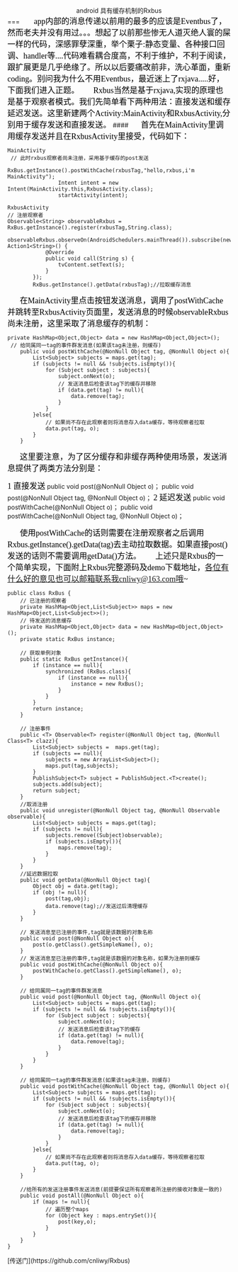 <center>android 具有缓存机制的Rxbus</center>
===
&ensp;&ensp;&ensp;&ensp;<font color=#000000 face="微软雅黑" size=4>app内部的消息传递以前用的最多的应该是Eventbus了，然而老夫并没有用过。。。想起了以前那些惨无人道灭绝人寰的屎一样的代码，深感罪孽深重，举个栗子:静态变量、各种接口回调、handler等....代码难看耦合度高，不利于维护，不利于阅读，跟扩展更是几乎绝缘了。所以以后要痛改前非，洗心革面，重新coding。别问我为什么不用Eventbus，最近迷上了rxjava.....好，下面我们进入正题。</font>
&ensp;&ensp;&ensp;&ensp;<font color=#000000 face="微软雅黑" size=4>Rxbus当然是基于rxjava,实现的原理也是基于观察者模式。我们先简单看下两种用法：直接发送和缓存延迟发送。这里新建两个Activity:MainActivity和RxbusActivity,分别用于缓存发送和直接发送。</font>
####&ensp;&ensp;&ensp;&ensp;<font color=#000000 face="微软雅黑" size=4>首先在MainActivity里调用缓存发送并且在RxbusActivity里接受，代码如下：</font>

```
MainActivity
 // 此时rxbus观察者尚未注册，采用基于缓存的post发送
                RxBus.getInstance().postWithCache(rxbusTag,"hello,rxbus,i'm MainActivity");
                Intent intent = new Intent(MainActivity.this,RxbusActivity.class);
                startActivity(intent);

RxbusActivity
// 注册观察者
Observable<String> observableRxbus = RxBus.getInstance().register(rxbusTag,String.class);
        observableRxbus.observeOn(AndroidSchedulers.mainThread()).subscribe(new Action1<String>() {
            @Override
            public void call(String s) {
                tvContent.setText(s);
            }
        });
        RxBus.getInstance().getData(rxbusTag);//拉取缓存消息
```
&ensp;&ensp;&ensp;&ensp;<font color=#000000 face="微软雅黑" size=4>在MainActivity里点击按钮发送消息，调用了postWithCache并跳转至RxbusActivity页面里，发送消息的时候observableRxbus尚未注册，这里采取了消息缓存的机制：</font>

```
private HashMap<Object,Object> data = new HashMap<Object,Object>();
 // 给同属同一tag的事件群发消息(如果该tag未注册，则缓存)
    public void postWithCache(@NonNull Object tag, @NonNull Object o){
        List<Subject> subjects = maps.get(tag);
        if (subjects != null && !subjects.isEmpty()){
            for (Subject subject : subjects){
                subject.onNext(o);
                // 发送消息后检查该tag下的缓存并移除
                if (data.get(tag) != null){
                    data.remove(tag);
                }
            }
        }else{
            // 如果尚不存在此观察者则将消息存入data缓存，等待观察者拉取
            data.put(tag, o);
        }
    }
```
&ensp;&ensp;&ensp;&ensp;<font color=#000000 face="微软雅黑" size=4>这里要注意，为了区分缓存和非缓存两种使用场景，发送消息提供了两类方法分别是：</font>

<font color=#000000 face="微软雅黑" size=4>1 直接发送</font>
public void post(@NonNull Object o)；
public void post(@NonNull Object tag, @NonNull Object o)；
<font color=#000000 face="微软雅黑" size=4>2 延迟发送</font>
public void postWithCache(@NonNull Object o)；
public void postWithCache(@NonNull Object tag, @NonNull Object o)；

&ensp;&ensp;&ensp;&ensp;<font color=#000000 face="微软雅黑" size=4>使用postWithCache的话则需要在注册观察者之后调用Rxbus.getInstance().getData(tag)去主动拉取数据。如果直接post()发送的话则不需要调用getData()方法。</font>
&ensp;&ensp;&ensp;&ensp;<font color=#000000 face="微软雅黑" size=4>上述只是Rxbus的一个简单实现，下面附上Rxbus完整源码及demo下载地址，各位有什么好的意见也可以邮箱联系我cnliwy@163.com哦~</font>

```
public class RxBus {
	// 已注册的观察者
    private HashMap<Object,List<Subject>> maps = new HashMap<Object,List<Subject>>();
    // 待发送的消息缓存
    private HashMap<Object,Object> data = new HashMap<Object,Object>();
    private static RxBus instance;

    // 获取单例对象
    public static RxBus getInstance(){
        if (instance == null){
            synchronized (RxBus.class){
                if (instance == null){
                    instance = new RxBus();
                }
            }
        }
        return instance;
    }

    // 注册事件
    public <T> Observable<T> register(@NonNull Object tag, @NonNull Class<T> clazz){
        List<Subject> subjects =  maps.get(tag);
        if (subjects == null){
            subjects = new ArrayList<Subject>();
            maps.put(tag,subjects);
        }
        PublishSubject<T> subject = PublishSubject.<T>create();
        subjects.add(subject);
        return subject;
    }
    //取消注册
    public void unregister(@NonNull Object tag, @NonNull Observable observable){
        List<Subject> subjects = maps.get(tag);
        if (subjects != null){
            subjects.remove((Subject)observable);
            if (subjects.isEmpty()){
                maps.remove(tag);
            }
        }
    }
    //延迟数据拉取
    public void getData(@NonNull Object tag){
        Object obj = data.get(tag);
        if (obj != null){
            post(tag,obj);
            data.remove(tag);//发送过后清理缓存
        }
    }

    // 发送消息至已注册的事件,tag就是该数据的对象名称
    public void post(@NonNull Object o){
        post(o.getClass().getSimpleName(), o);
    }
    // 发送消息至已注册的事件,tag就是该数据的对象名称，如果为注册则缓存
    public void postWithCache(@NonNull Object o){
        postWithCache(o.getClass().getSimpleName(), o);
    }

    // 给同属同一tag的事件群发消息
    public void post(@NonNull Object tag, @NonNull Object o){
        List<Subject> subjects = maps.get(tag);
        if (subjects != null && !subjects.isEmpty()){
            for (Subject subject : subjects){
                subject.onNext(o);
                // 发送消息后检查该tag下的缓存
                if (data.get(tag) != null){
                    data.remove(tag);
                }
            }
        }
    }

    // 给同属同一tag的事件群发消息(如果该tag未注册，则缓存)
    public void postWithCache(@NonNull Object tag, @NonNull Object o){
        List<Subject> subjects = maps.get(tag);
        if (subjects != null && !subjects.isEmpty()){
            for (Subject subject : subjects){
                subject.onNext(o);
                // 发送消息后检查该tag下的缓存并移除
                if (data.get(tag) != null){
                    data.remove(tag);
                }
            }
        }else{
            // 如果尚不存在此观察者则将消息存入data缓存，等待观察者拉取
            data.put(tag, o);
        }
    }

    //给所有的发送注册事件发送消息(前提要保证所有观察者所注册的接收对象是一致的)
    public void postAll(@NonNull Object o){
        if (maps != null){
            // 遍历整个maps
            for (Object key : maps.entrySet()){
                post(key,o);
            }
        }
    }
}
```
</font>
[传送门](https://github.com/cnliwy/Rxbus)
